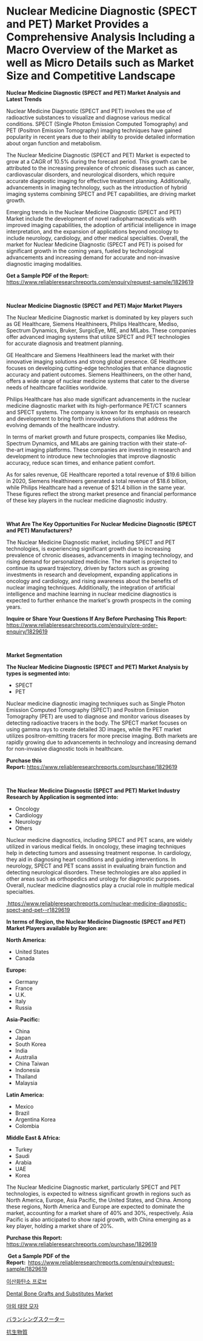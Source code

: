 <p><h1>Nuclear Medicine Diagnostic (SPECT and PET) Market Provides a Comprehensive Analysis Including a Macro Overview of the Market as well as Micro Details such as Market Size and Competitive Landscape</h1></p><p><strong>Nuclear Medicine Diagnostic (SPECT and PET) Market Analysis and Latest Trends</strong></p>
<p><p>Nuclear Medicine Diagnostic (SPECT and PET) involves the use of radioactive substances to visualize and diagnose various medical conditions. SPECT (Single Photon Emission Computed Tomography) and PET (Positron Emission Tomography) imaging techniques have gained popularity in recent years due to their ability to provide detailed information about organ function and metabolism.</p><p>The Nuclear Medicine Diagnostic (SPECT and PET) Market is expected to grow at a CAGR of 10.5% during the forecast period. This growth can be attributed to the increasing prevalence of chronic diseases such as cancer, cardiovascular disorders, and neurological disorders, which require accurate diagnostic imaging for effective treatment planning. Additionally, advancements in imaging technology, such as the introduction of hybrid imaging systems combining SPECT and PET capabilities, are driving market growth.</p><p>Emerging trends in the Nuclear Medicine Diagnostic (SPECT and PET) Market include the development of novel radiopharmaceuticals with improved imaging capabilities, the adoption of artificial intelligence in image interpretation, and the expansion of applications beyond oncology to include neurology, cardiology, and other medical specialties. Overall, the market for Nuclear Medicine Diagnostic (SPECT and PET) is poised for significant growth in the coming years, fueled by technological advancements and increasing demand for accurate and non-invasive diagnostic imaging modalities.</p></p>
<p><strong>Get a Sample PDF of the Report:&nbsp;</strong> <a href="https://www.reliableresearchreports.com/enquiry/request-sample/1829619">https://www.reliableresearchreports.com/enquiry/request-sample/1829619</a></p>
<p>&nbsp;</p>
<p><strong>Nuclear Medicine Diagnostic (SPECT and PET) Major Market Players</strong></p>
<p><p>The Nuclear Medicine Diagnostic market is dominated by key players such as GE Healthcare, Siemens Healthineers, Philips Healthcare, Mediso, Spectrum Dynamics, Bruker, SurgicEye, MIE, and MILabs. These companies offer advanced imaging systems that utilize SPECT and PET technologies for accurate diagnosis and treatment planning.</p><p>GE Healthcare and Siemens Healthineers lead the market with their innovative imaging solutions and strong global presence. GE Healthcare focuses on developing cutting-edge technologies that enhance diagnostic accuracy and patient outcomes. Siemens Healthineers, on the other hand, offers a wide range of nuclear medicine systems that cater to the diverse needs of healthcare facilities worldwide.</p><p>Philips Healthcare has also made significant advancements in the nuclear medicine diagnostic market with its high-performance PET/CT scanners and SPECT systems. The company is known for its emphasis on research and development to bring forth innovative solutions that address the evolving demands of the healthcare industry.</p><p>In terms of market growth and future prospects, companies like Mediso, Spectrum Dynamics, and MILabs are gaining traction with their state-of-the-art imaging platforms. These companies are investing in research and development to introduce new technologies that improve diagnostic accuracy, reduce scan times, and enhance patient comfort.</p><p>As for sales revenue, GE Healthcare reported a total revenue of $19.6 billion in 2020, Siemens Healthineers generated a total revenue of $18.6 billion, while Philips Healthcare had a revenue of $21.4 billion in the same year. These figures reflect the strong market presence and financial performance of these key players in the nuclear medicine diagnostic industry.</p></p>
<p>&nbsp;</p>
<p><strong>What Are The Key Opportunities For Nuclear Medicine Diagnostic (SPECT and PET) Manufacturers?</strong></p>
<p><p>The Nuclear Medicine Diagnostic market, including SPECT and PET technologies, is experiencing significant growth due to increasing prevalence of chronic diseases, advancements in imaging technology, and rising demand for personalized medicine. The market is projected to continue its upward trajectory, driven by factors such as growing investments in research and development, expanding applications in oncology and cardiology, and rising awareness about the benefits of nuclear imaging techniques. Additionally, the integration of artificial intelligence and machine learning in nuclear medicine diagnostics is expected to further enhance the market's growth prospects in the coming years.</p></p>
<p><strong>Inquire or Share Your Questions If Any Before Purchasing This Report:</strong> <a href="https://www.reliableresearchreports.com/enquiry/pre-order-enquiry/1829619">https://www.reliableresearchreports.com/enquiry/pre-order-enquiry/1829619</a></p>
<p>&nbsp;</p>
<p><strong>Market Segmentation</strong></p>
<p><strong>The Nuclear Medicine Diagnostic (SPECT and PET) Market Analysis by types is segmented into:</strong></p>
<p><ul><li>SPECT</li><li>PET</li></ul></p>
<p><p>Nuclear medicine diagnostic imaging techniques such as Single Photon Emission Computed Tomography (SPECT) and Positron Emission Tomography (PET) are used to diagnose and monitor various diseases by detecting radioactive tracers in the body. The SPECT market focuses on using gamma rays to create detailed 3D images, while the PET market utilizes positron-emitting tracers for more precise imaging. Both markets are rapidly growing due to advancements in technology and increasing demand for non-invasive diagnostic tools in healthcare.</p></p>
<p><strong>Purchase this Report:&nbsp;</strong><a href="https://www.reliableresearchreports.com/purchase/1829619">https://www.reliableresearchreports.com/purchase/1829619</a></p>
<p>&nbsp;</p>
<p><strong>The Nuclear Medicine Diagnostic (SPECT and PET) Market Industry Research by Application is segmented into:</strong></p>
<p><ul><li>Oncology</li><li>Cardiology</li><li>Neurology</li><li>Others</li></ul></p>
<p><p>Nuclear medicine diagnostics, including SPECT and PET scans, are widely utilized in various medical fields. In oncology, these imaging techniques help in detecting tumors and assessing treatment response. In cardiology, they aid in diagnosing heart conditions and guiding interventions. In neurology, SPECT and PET scans assist in evaluating brain function and detecting neurological disorders. These technologies are also applied in other areas such as orthopedics and urology for diagnostic purposes. Overall, nuclear medicine diagnostics play a crucial role in multiple medical specialties.</p></p>
<p><a href="https://www.reliableresearchreports.com/nuclear-medicine-diagnostic-spect-and-pet--r1829619">&nbsp;https://www.reliableresearchreports.com/nuclear-medicine-diagnostic-spect-and-pet--r1829619</a></p>
<p><strong>In terms of Region, the Nuclear Medicine Diagnostic (SPECT and PET) Market Players available by Region are:</strong></p>
<p>
    <p> <strong> North America: </strong>
        <ul>
            <li>United States</li>
            <li>Canada</li>
        </ul>
        </p> 
    <p> <strong> Europe: </strong>
        <ul>
            <li>Germany</li>
            <li>France</li>
            <li>U.K.</li>
            <li>Italy</li>
            <li>Russia</li>
        </ul>
        </p> 
    <p> <strong> Asia-Pacific: </strong>
        <ul>
            <li>China</li>
            <li>Japan</li>
            <li>South Korea</li>
            <li>India</li>
            <li>Australia</li>
            <li>China Taiwan</li>
            <li>Indonesia</li>
            <li>Thailand</li>
            <li>Malaysia</li>
        </ul>
        </p> 
    <p> <strong> Latin America: </strong>
        <ul>
            <li>Mexico</li>
            <li>Brazil</li>
            <li>Argentina Korea</li>
            <li>Colombia</li>
        </ul>
        </p> 
    <p> <strong> Middle East & Africa: </strong>
        <ul>
            <li>Turkey</li>
            <li>Saudi</li>
            <li>Arabia</li>
            <li>UAE</li>
            <li>Korea</li>
        </ul>
    </p>
    </p>
<p><p>The Nuclear Medicine Diagnostic market, particularly SPECT and PET technologies, is expected to witness significant growth in regions such as North America, Europe, Asia Pacific, the United States, and China. Among these regions, North America and Europe are expected to dominate the market, accounting for a market share of 40% and 30%, respectively. Asia Pacific is also anticipated to show rapid growth, with China emerging as a key player, holding a market share of 20%.</p></p>
<p><strong>Purchase this Report: </strong><a href="https://www.reliableresearchreports.com/purchase/1829619">https://www.reliableresearchreports.com/purchase/1829619</a></p>
<p>&nbsp;<strong>Get a Sample PDF of the Report:&nbsp;&nbsp;</strong><a href="https://www.reliableresearchreports.com/enquiry/request-sample/1829619">https://www.reliableresearchreports.com/enquiry/request-sample/1829619</a></p>
<p><strong></strong></p>
<p><p><a href="https://github.com/oajzkywllm460/Market-Research-Report-List-2/blob/main/323763547093.md">이산화탄소 프로브</a></p><p><a href="https://github.com/CliffMedina6/Market-Research-Report-List-4/blob/main/dental-bone-grafts-and-substitutes-market.md">Dental Bone Grafts and Substitutes Market</a></p><p><a href="https://medium.com/@autumnberge/2024-2031%EB%85%84-%EA%B8%B0%EA%B0%84-%EB%8F%99%EC%95%88-%EC%98%88%EC%B8%A1%EB%90%9C-%EC%95%BC%EC%99%B8-%EC%84%A0%EB%AA%A8%EC%9E%90-%EC%8B%9C%EC%9E%A5-%ED%8A%B8%EB%A0%8C%EB%93%9C%EC%99%80-%EC%8B%9C%EC%9E%A5-%EB%B6%84%EC%84%9D-48623643ac77">야외 태양 모자</a></p><p><a href="https://medium.com/@jerrycurtis23/%E3%83%87%E3%82%B3%E3%83%BC%E3%83%87%E3%82%A3%E3%83%B3%E3%82%B0-%E3%83%90%E3%83%A9%E3%83%B3%E3%82%B7%E3%83%B3%E3%82%B0-%E3%82%B9%E3%82%AF%E3%83%BC%E3%82%BF%E3%83%BC%E5%B8%82%E5%A0%B4-%E3%83%A1%E3%83%88%E3%83%AA%E3%82%AF%E3%82%B9-%E3%82%B7%E3%82%A7%E3%82%A2-%E3%83%88%E3%83%AC%E3%83%B3%E3%83%89-%E6%88%90%E9%95%B7%E3%83%91%E3%82%BF%E3%83%BC%E3%83%B3-91e65f2d8a52">バランシングスクーター</a></p><p><a href="https://github.com/mreklxf44233/Market-Research-Report-List-2/blob/main/144732151856.md">抗生物質</a></p></p>